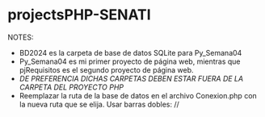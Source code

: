 # projectsPHP-SENATI

NOTES:
- BD2024 es la carpeta de base de datos SQLite para Py_Semana04
- Py_Semana04 es mi primer proyecto de página web, mientras que pjRequisitos es el segundo proyecto de página web.
- *DE PREFERENCIA DICHAS CARPETAS DEBEN ESTAR FUERA DE LA CARPETA DEL PROYECTO PHP*
- Reemplazar la ruta de la base de datos en el archivo Conexion.php con la nueva ruta que se elija. Usar barras dobles: //
